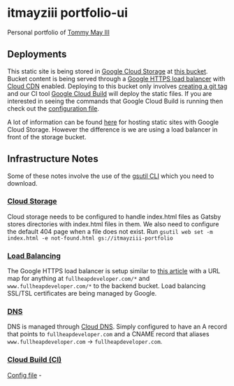 # itmayziii portfolio-ui
Personal portfolio of [Tommy May III](https://www.fullheapdeveloper.com)

## Deployments
This static site is being stored in [Google Cloud Storage](https://cloud.google.com/storage/) at [this bucket](https://console.cloud.google.com/storage/browser/itmayziii-portfolio?project=itmayziii).
Bucket content is being served through a [Google HTTPS load balancer](https://cloud.google.com/load-balancing/docs/https/) with
[Cloud CDN](https://cloud.google.com/cdn/) enabled. Deploying to this bucket only involves [creating a git tag](https://git-scm.com/book/en/v2/Git-Basics-Tagging)
and our CI tool [Google Cloud Build](https://cloud.google.com/cloud-build/) will deploy the static files. If you are interested in seeing the
commands that Google Cloud Build is running then check out the [configuration file](cloudbuild-build.yaml).

A lot of information can be found [here](https://cloud.google.com/storage/docs/hosting-static-website) for hosting static sites with Google
Cloud Storage. However the difference is we are using a load balancer in front of the storage bucket.

## Infrastructure Notes
Some of these notes involve the use of the [gsutil CLI](https://cloud.google.com/storage/docs/gsutil) which you need to download.

### [Cloud Storage](https://cloud.google.com/storage/)
Cloud storage needs to be configured to handle index.html files as Gatsby stores directories with index.html files in them. We also need to configure
the default 404 page when a file does not exist.
Run `gsutil web set -m index.html -e not-found.html gs://itmayziii-portfolio`

### [Load Balancing](https://cloud.google.com/load-balancing/)
The Google HTTPS load balancer is setup similar to [this article](https://cloud.google.com/load-balancing/docs/https/adding-backend-buckets-to-load-balancers)
with a URL map for anything at `fullheapdeveloper.com/*` and `www.fullheapdeveloper.com/*` to the backend bucket. Load balancing SSL/TSL certificates
are being managed by Google.

### [DNS](https://cloud.google.com/dns/)
DNS is managed through [Cloud DNS](https://cloud.google.com/dns/docs/quickstart). Simply configured to have an A record that points to `fullheapdeveloper.com`
and a CNAME record that aliases `www.fullheapdeveloper.com` -> `fullheapdeveloper.com`.

### [Cloud Build (CI)](https://cloud.google.com/cloud-build/)
[Config file](cloudbuild.yaml) - 
